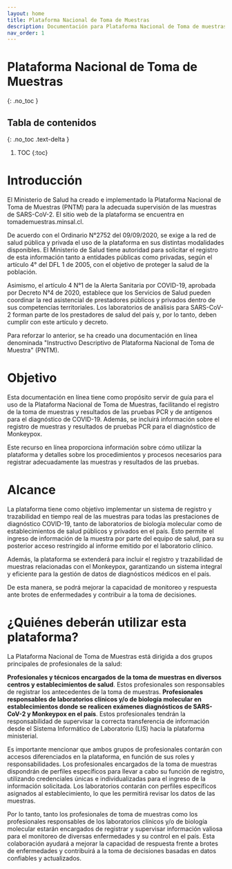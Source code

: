 ```yaml
---
layout: home
title: Plataforma Nacional de Toma de Muestras
description: Documentación para Plataforma Nacional de Toma de muestras
nav_order: 1
---
```

# Plataforma Nacional de Toma de Muestras
{: .no_toc }

## Tabla de contenidos
{: .no_toc .text-delta }

1. TOC
{:toc}


# Introducción

El Ministerio de Salud ha creado e implementado la Plataforma Nacional de Toma de Muestras (PNTM) para la adecuada supervisión de las muestras de SARS-CoV-2. El sitio web de la plataforma se encuentra en tomademuestras.minsal.cl.

De acuerdo con el Ordinario N°2752 del 09/09/2020, se exige a la red de salud pública y privada el uso de la plataforma en sus distintas modalidades disponibles. El Ministerio de Salud tiene autoridad para solicitar el registro de esta información tanto a entidades públicas como privadas, según el artículo 4° del DFL 1 de 2005, con el objetivo de proteger la salud de la población.

Asimismo, el artículo 4 N°1 de la Alerta Sanitaria por COVID-19, aprobada por Decreto N°4 de 2020, establece que los Servicios de Salud pueden coordinar la red asistencial de prestadores públicos y privados dentro de sus competencias territoriales. Los laboratorios de análisis para SARS-CoV-2 forman parte de los prestadores de salud del país y, por lo tanto, deben cumplir con este artículo y decreto.

Para reforzar lo anterior, se ha creado una documentación en línea denominada "Instructivo Descriptivo de Plataforma Nacional de Toma de Muestra" (PNTM).



# Objetivo

Esta documentación en línea tiene como propósito servir de guía para el uso de la Plataforma Nacional de Toma de Muestras, facilitando el registro de la toma de muestras y resultados de las pruebas PCR y de antígenos para el diagnóstico de COVID-19. Además, se incluirá información sobre el registro de muestras y resultados de pruebas PCR para el diagnóstico de Monkeypox.

Este recurso en línea proporciona información sobre cómo utilizar la plataforma y detalles sobre los procedimientos y procesos necesarios para registrar adecuadamente las muestras y resultados de las pruebas.

# Alcance 

La plataforma tiene como objetivo implementar un sistema de registro y trazabilidad en tiempo real de las muestras para todas las prestaciones de diagnóstico COVID-19, tanto de laboratorios de biología molecular como de establecimientos de salud públicos y privados en el país. Esto permite el ingreso de información de la muestra por parte del equipo de salud, para su posterior acceso restringido al informe emitido por el laboratorio clínico.

Además, la plataforma se extenderá para incluir el registro y trazabilidad de muestras relacionadas con el Monkeypox, garantizando un sistema integral y eficiente para la gestión de datos de diagnósticos médicos en el país.

De esta manera, se podrá mejorar la capacidad de monitoreo y respuesta ante brotes de enfermedades y contribuir a la toma de decisiones.


# ¿Quiénes deberán utilizar esta plataforma?

La Plataforma Nacional de Toma de Muestras está dirigida a dos grupos principales de profesionales de la salud:

**Profesionales y técnicos encargados de la toma de muestras en diversos centros y establecimientos de salud**. Estos profesionales son responsables de registrar los antecedentes de la toma de muestras.
**Profesionales responsables de laboratorios clínicos y/o de biología molecular en establecimientos donde se realicen exámenes diagnósticos de SARS-CoV-2 y Monkeypox en el país**. Estos profesionales tendrán la responsabilidad de supervisar la correcta transferencia de información desde el Sistema Informático de Laboratorio (LIS) hacia la plataforma ministerial.

Es importante mencionar que ambos grupos de profesionales contarán con accesos diferenciados en la plataforma, en función de sus roles y responsabilidades. Los profesionales encargados de la toma de muestras dispondrán de perfiles específicos para llevar a cabo su función de registro, utilizando credenciales únicas e individualizadas para el ingreso de la información solicitada. Los laboratorios contarán con perfiles específicos asignados al establecimiento, lo que les permitirá revisar los datos de las muestras.

Por lo tanto, tanto los profesionales de toma de muestras como los profesionales responsables de los laboratorios clínicos y/o de biología molecular estarán encargados de registrar y supervisar información valiosa para el monitoreo de diversas enfermedades y su control en el país. Esta colaboración ayudará a mejorar la capacidad de respuesta frente a brotes de enfermedades y contribuirá a la toma de decisiones basadas en datos confiables y actualizados.






